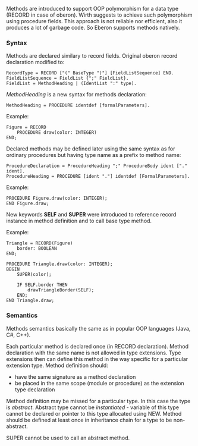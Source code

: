 Methods are introduced to support OOP polymorphism for a data type (RECORD in case of oberon). Wirth suggests to achieve such polymorphism using procedure fields. This approach is not reliable nor efficient, also it produces a lot of garbage code. So Eberon supports methods natively.

### Syntax
Methods are declared similary to record fields. Original oberon record declaration modified to:

    RecordType = RECORD ["(" BaseType ")"] [FieldListSequence] END.
    FieldListSequence = FieldList {";" FieldList}.
    FieldList = MethodHeading | (IdentList ":" type).

*MethodHeading* is a new syntax for methods declaration:

    MethodHeading = PROCEDURE identdef [formalParameters].

Example:

    Figure = RECORD
        PROCEDURE draw(color: INTEGER)
    END;

Declared methods may be defined later using the same syntax as for ordinary procedures but having type name as a prefix to method name:

    ProcedureDeclaration = ProcedureHeading ";" ProcedureBody ident ["." ident].
    ProcedureHeading = PROCEDURE [ident "."] identdef [FormalParameters].

Example:

    PROCEDURE Figure.draw(color: INTEGER);
    END Figure.draw;

New keywords **SELF** and **SUPER** were introduced to reference record instance in method definition and to call base type method.

Example:

    Triangle = RECORD(Figure)
        border: BOOLEAN
    END;

    PROCEDURE Triangle.draw(color: INTEGER);
    BEGIN
        SUPER(color);

        IF SELF.border THEN
            drawTriangleBorder(SELF);
        END;
    END Triangle.draw;


### Semantics
Methods semantics basically the same as in popular OOP languages (Java, C#, C++).

Each particular method is declared once (in RECORD declaration). Method declaration with the same name is not allowed in type extensions. Type extensions then can define this method in the way specific for a particular extension type. Method definition should:
* have the same signature as a method declaration
* be placed in the same scope (module or procedure) as the extension type declaration

Method definition may be missed for a particular type. In this case the type is *abstract*. Abstract type cannot be *instantiated* - variable of this type cannot be declared or pointer to this type allocated using NEW. Method should be defined at least once in inheritance chain for a type to be non-abstract.

SUPER cannot be used to call an abstract method.
